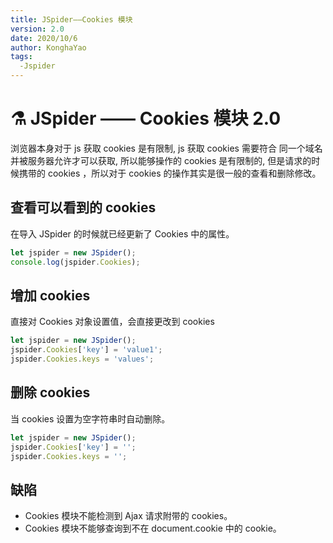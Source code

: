 ```yaml
---
title: JSpider——Cookies 模块
version: 2.0
date: 2020/10/6
author: KonghaYao
tags:
  -Jspider
---
```


# :alembic:​ JSpider —— Cookies 模块 2.0
浏览器本身对于 js 获取 cookies 是有限制, js 获取 cookies 需要符合 同一个域名并被服务器允许才可以获取, 所以能够操作的 cookies 是有限制的, 但是请求的时候携带的 cookies ，所以对于 cookies 的操作其实是很一般的查看和删除修改。

## 查看可以看到的 cookies
在导入 JSpider 的时候就已经更新了 Cookies 中的属性。
```js
let jspider = new JSpider();
console.log(jspider.Cookies);
```


## 增加 cookies 
直接对 Cookies 对象设置值，会直接更改到 cookies
```js
let jspider = new JSpider();
jspider.Cookies['key'] = 'value1';
jspider.Cookies.keys = 'values';
```

## 删除 cookies
当 cookies 设置为空字符串时自动删除。
```js
let jspider = new JSpider();
jspider.Cookies['key'] = '';
jspider.Cookies.keys = '';
```

## 缺陷
- Cookies 模块不能检测到 Ajax 请求附带的 cookies。
-  Cookies 模块不能够查询到不在 document.cookie 中的 cookie。
